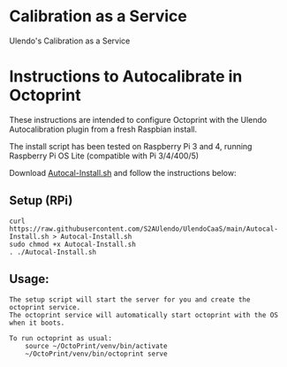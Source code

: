 # Calibration as a Service

Ulendo's Calibration as a Service

# Instructions to Autocalibrate in Octoprint

These instructions are intended to configure Octoprint with the Ulendo Autocalibration plugin from a fresh Raspbian install.

The install script has been tested on Raspberry Pi 3 and 4, running Raspberry Pi OS Lite (compatible with Pi 3/4/400/5)

Download [Autocal-Install.sh](Autocal-Install.sh) and follow the instructions below:

## Setup (RPi)

	curl https://raw.githubusercontent.com/S2AUlendo/UlendoCaaS/main/Autocal-Install.sh > Autocal-Install.sh
	sudo chmod +x Autocal-Install.sh
	. ./Autocal-Install.sh

## Usage:
	The setup script will start the server for you and create the octoprint service.
	The octoprint service will automatically start octoprint with the OS when it boots. 

	To run octoprint as usual:
		source ~/OctoPrint/venv/bin/activate
		~/OctoPrint/venv/bin/octoprint serve

